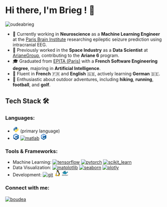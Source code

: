 # Hi there, I'm Brieg ! 👋

<p align="left"> <img src="https://komarev.com/ghpvc/?username=oudeabrieg&label=Profile%20views&color=0e75b6&style=flat" alt="oudeabrieg" /> </p>

- 🧠 Currently working in **Neuroscience** as a **Machine Learning Engineer** at the [Paris Brain Institute](https://parisbraininstitute.org/) researching epileptic seizure prediction using intracranial EEG.
- 🚀 Previously worked in the **Space Industry** as a **Data Scientist** at [ArianeGroup](https://ariane.group/en/), contributing to the **Ariane 6** program.
- 🎓 Graduated from [EPITA (Paris)](https://www.epita.fr/en/) with a **French Software Engineering degree**, majoring in **Artificial Intelligence**.
- 🔄 Fluent in **French** 🇫🇷 and **English** 🇬🇧, actively learning **German** 🇩🇪.
- 🏃 Enthusiastic about outdoor adventures, including **hiking**, **running**, **football**, and **golf**.

## Tech Stack 🛠️

### Languages:
- <a href="https://www.python.org" target="_blank" rel="noreferrer"> <img src="https://raw.githubusercontent.com/devicons/devicon/master/icons/python/python-original.svg" alt="python" width="20" height="20"/></a> (primary language)
- <a href="https://www.w3schools.com/cpp/" target="_blank" rel="noreferrer"> <img src="https://raw.githubusercontent.com/devicons/devicon/master/icons/cplusplus/cplusplus-original.svg" alt="cplusplus" width="20" height="20"/></a> <a href="https://www.mathworks.com/" target="_blank" rel="noreferrer"> <img src="https://upload.wikimedia.org/wikipedia/commons/2/21/Matlab_Logo.png" alt="matlab" width="20" height="20"/></a> <a href="https://www.cprogramming.com/" target="_blank" rel="noreferrer"> <img src="https://raw.githubusercontent.com/devicons/devicon/master/icons/c/c-original.svg" alt="c" width="20" height="20"/></a>

### Tools & Frameworks:
- Machine Learning: <a href="https://www.tensorflow.org" target="_blank" rel="noreferrer"> <img src="https://www.vectorlogo.zone/logos/tensorflow/tensorflow-icon.svg" alt="tensorflow" width="20" height="20"/></a> <a href="https://pytorch.org/" target="_blank" rel="noreferrer"> <img src="https://www.vectorlogo.zone/logos/pytorch/pytorch-icon.svg" alt="pytorch" width="20" height="20"/></a> <a href="https://scikit-learn.org/" target="_blank" rel="noreferrer"> <img src="https://upload.wikimedia.org/wikipedia/commons/0/05/Scikit_learn_logo_small.svg" alt="scikit_learn" width="20" height="20"/></a>
- Data Visualization: <a href="https://matplotlib.org/" target="_blank" rel="noreferrer"> <img src="https://upload.wikimedia.org/wikipedia/commons/8/84/Matplotlib_icon.svg" alt="matplotlib" width="20" height="20"/></a> <a href="https://seaborn.pydata.org/" target="_blank" rel="noreferrer"> <img src="https://seaborn.pydata.org/_images/logo-mark-lightbg.svg" alt="seaborn" width="20" height="20"/></a> <a href="https://plotly.com/" target="_blank" rel="noreferrer"> <img src="https://plotly.com/all_static/images/icon-dash.png" alt="plotly" width="20" height="20"/></a>
- Development: <a href="https://git-scm.com/" target="_blank" rel="noreferrer"> <img src="https://www.vectorlogo.zone/logos/git-scm/git-scm-icon.svg" alt="git" width="20" height="20"/></a> <a href="https://www.linux.org/" target="_blank" rel="noreferrer"> <img src="https://raw.githubusercontent.com/devicons/devicon/master/icons/linux/linux-original.svg" alt="linux" width="20" height="20"/></a> <a href="https://www.docker.com/" target="_blank" rel="noreferrer"> <img src="https://raw.githubusercontent.com/devicons/devicon/master/icons/docker/docker-original-wordmark.svg" alt="docker" width="20" height="20"/></a>

<h3 align="left">Connect with me:</h3>
<p align="left">
<a href="https://linkedin.com/in/boudea" target="blank"><img align="center" src="https://raw.githubusercontent.com/rahuldkjain/github-profile-readme-generator/master/src/images/icons/Social/linked-in-alt.svg" alt="boudea" height="30" width="40" /></a>
</p>
